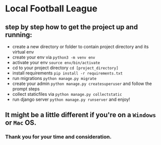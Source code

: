 # Local Football League

## step by step how to get the project up and running:

 - create a new directory or folder to contain project directory and its virtual env
 - create your env via `python3 -m venv env`
 - activate your env `source env/bin/activate`
 - cd to your project directory `cd [project_directory]`
 - install requirements `pip install -r requirements.txt`
 - run migrations `python manage.py migrate`
 - create your admin `python manage.py createsuperuser` and follow the prompt steps
 - collect staticfiles via `python manage.py collectstatic`
 - run django server `python manage.py runserver` and enjoy!
 
 
 

## It might be a little  different if you're on a `Windows` or `Mac` OS.





### Thank you for your time and consideration.
